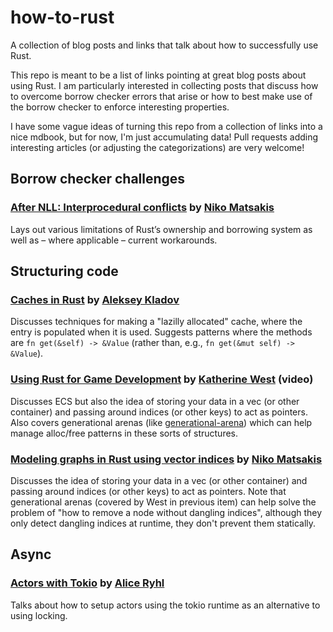 # how-to-rust
A collection of blog posts and links that talk about how to successfully use Rust.

This repo is meant to be a list of links pointing at great blog posts about using Rust. I am particularly interested in collecting posts that discuss how to overcome borrow checker errors that arise or how to best make use of the borrow checker to enforce interesting properties.

I have some vague ideas of turning this repo from a collection of links into a nice mdbook, but for now, I'm just accumulating data! Pull requests adding interesting articles (or adjusting the categorizations) are very welcome!

## Borrow checker challenges

### [After NLL: Interprocedural conflicts](http://smallcultfollowing.com/babysteps/blog/2018/11/01/after-nll-interprocedural-conflicts/) by [Niko Matsakis](https://github.com/nikomatsakis/)

Lays out various limitations of Rust’s ownership and borrowing system as well as – where applicable – current workarounds. 

## Structuring code

### [Caches in Rust](https://matklad.github.io//2022/06/11/caches-in-rust.html) by [Aleksey Kladov](https://github.com/matklad/)

Discusses techniques for making a "lazilly allocated" cache, where the entry is populated when it is used. Suggests patterns where the methods are `fn get(&self) -> &Value` (rather than, e.g., `fn get(&mut self) -> &Value`).

### [Using Rust for Game Development](https://www.youtube.com/watch?v=aKLntZcp27M) by [Katherine West](https://github.com/kyren) (video)

Discusses ECS but also the idea of storing your data in a vec (or other container) and passing around indices (or other keys) to act as pointers. Also covers generational arenas (like [generational-arena](https://crates.io/crates/generational-arena)) which can help manage alloc/free patterns in these sorts of structures.

### [Modeling graphs in Rust using vector indices](http://smallcultfollowing.com/babysteps/blog/2015/04/06/modeling-graphs-in-rust-using-vector-indices/) by [Niko Matsakis](https://github.com/nikomatsakis/)

Discusses the idea of storing your data in a vec (or other container) and passing around indices (or other keys) to act as pointers. Note that generational arenas (covered by West in previous item) can help solve the problem of "how to remove a node without dangling indices", although they only detect dangling indices at runtime, they don't prevent them statically.

## Async

### [Actors with Tokio](https://ryhl.io/blog/actors-with-tokio/) by [Alice Ryhl](https://github.com/Darksonn/)

Talks about how to setup actors using the tokio runtime as an alternative to using locking.
